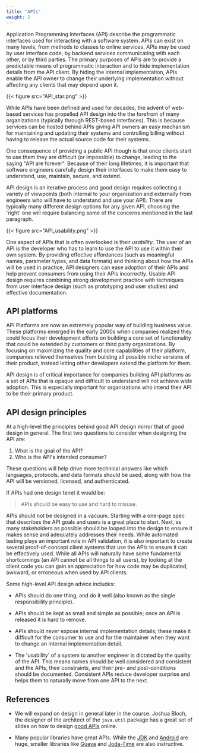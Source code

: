 ```yaml
---
title: "APIs"
weight: 2
---
```


Application Programming Interfaces (API) describe the programmatic interfaces used for interacting with a software system. APIs can exist on many levels, from methods to classes to online services. APIs may be used by user interface code, by backend services communicating with each other, or by third parties. The primary purposes of APIs are to provide a predictable means of programmatic interaction and to hide implementation details from the API client. By hiding the internal implementation, APIs enable the API owner to change their underlying implementation without affecting any clients that may depend upon it. 

{{< figure src="API_star.png" >}}

While APIs have been defined and used for decades, the advent of web-based services has propelled API design into the the forefront of many organizations (typically through REST-based interfaces). This is because services can be hosted behind APIs giving API owners an easy mechanism for maintaining and updating their systems and controlling billing without having to release the actual source code for their systems. 

One consequence of providing a public API though is that once clients start to use them they are difficult (or impossible) to change, leading to the saying "API are forever". Because of their long lifetimes, it is important that software engineers carefully design their interfaces to make them easy to understand, use, maintain, secure, and extend. 

API design is an iterative process and good design requires collecting a variety of viewpoints (both internal to your organization and externally from engineers who will have to understand and use your API). There are typically many different design options for any given API, choosing the 'right' one will require balancing some of the concerns mentioned in the last paragraph. 

{{< figure src="API_usability.png" >}}

One aspect of APIs that is often overlooked is their _usability_. The user of an API is the developer who has to learn to use the API to use it within their own system. By providing effective affordances (such as meaningful names, parameter types, and data formats) and thinking about how the APIs will be used in practice, API designers can ease adoption of their APIs and help prevent consumers from using their APIs incorrectly. Usable API design requires combining strong development practice with techniques from user interface design (such as prototyping and user studies) and effective documentation.

## API platforms

API Platforms are now an extremely popular way of building business value. These platforms emerged in the early 2000s when companies realized they could focus their development efforts on building a core set of functionality that could be extended by customers or third party organizations. By focusing on maximizing the quality and core capabilities of their platform, companies relieved themselves from building all possible niche versions of their product, instead letting other developers extend the platform for them. 

API design is of critical importance for companies building API platforms as a set of APIs that is opaque and difficult to understand will not achieve wide adoption. This is especially important for organizations who intend their API to be their primary product.

## API design principles

At a high-level the principles behind good API design mirror that of good design in general. The first two questions to consider when designing the API are:

1. What is the goal of the API?
1. Who is the API's intended consumer?

These questions will help drive more technical answers like which languages, protocols, and data formats should be used, along with how the API will be versioned, licensed, and authenticated.

If APIs had one design tenet it would be:

> APIs should be easy to use and hard to misuse.

APIs should not be designed in a vacuum. Starting with a one-page spec that describes the API goals and users is a great place to start. Next, as many stakeholders as possible should be looped into the design to ensure it makes sense and adequately addresses their needs. While automated testing plays an important role in API validation, it is also important to create several proof-of-concept client systems that use the APIs to ensure it can be effectively used. While all APIs will naturally have some fundamental shortcomings (an API cannot be all things to all users), by looking at the client code you can gain an appreciation for how code may be duplicated, awkward, or erroneous when used by API clients.

Some high-level API design advice includes: 

* APIs should do one thing, and do it well (also known as the single responsibility principle).

* APIs should be kept as small and simple as possible; once an API is released it is hard to remove.

* APIs should _never_ expose internal implementation details; these make it difficult for the consumer to use and for the maintainer when they want to change an internal implementation detail.

* The 'usability' of a system to another engineer is dictated by the quality of the API. This means names should be well considered and consistent and the APIs, their constraints, and their pre- and post-conditions should be documented. Consistent APIs reduce developer surprise and helps them to naturally move from one API to the next.

## References 

* We will expand on design in general later in the course. Joshua Bloch, the designer of the architect of the ```java.util``` package has a great set of slides on how to design [good APIs](http://static.googleusercontent.com/media/research.google.com/en//pubs/archive/32713.pdf) online.

* Many popular libraries have great APIs. While the [JDK](https://docs.oracle.com/javase/8/docs/api/) and [Android](https://developer.android.com/reference/packages.html) are huge, smaller libraries like [Guava](http://google.github.io/guava/releases/19.0/api/docs/) and [Joda-Time](http://www.joda.org/joda-time/quickstart.html) are also instructive. 

